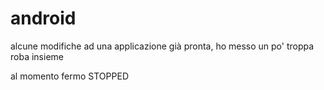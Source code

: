 android
=======


alcune modifiche ad una applicazione già pronta,
ho messo un po' troppa roba insieme 

al momento fermo STOPPED
